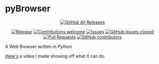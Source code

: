 # pyBrowser
<p align="center">
  <a href="https://github.com/itzshikto/pyBrowser/releases/"><img src="https://img.shields.io/github/downloads/itzshikto/pyBrowser/total.svg" alt="GitHub All Releases"/></a>
</p>
<p align="center">
  <a href="https://github.com/itzshikto/pyBrowser/releases/"><img src="https://img.shields.io/github/release/itzshikto/pyBrowser.svg" alt="Release"/></a>
  <a href="https://github.com/itzshikto/pyBrowser/issues/"><img src="https://img.shields.io/badge/contributions-welcome-brightgreen.svg?style=flat" alt="Contributions welcome"/></a>
  <a href="https://github.com/itzshikto/pyBrowser/issues/"><img src="https://img.shields.io/github/issues/itzshikto/pyBrowser.svg" alt="Issues"/></a>
  <a href="https://github.com/itzshikto/pyBrowser/issues?q=is%3Aissue+is%3Aclosed"><img src="https://img.shields.io/github/issues-closed/itzshikto/pyBrowser.svg" alt="GitHub issues-closed"/></a>
  <a href="https://github.com/itzshikto/pyBrowser/pulls/"><img src="https://img.shields.io/github/issues-pr/itzshikto/pyBrowser.svg" alt="Pull Requests"/></a>
  <a href="https://github.com/itzshikto/pyBrowser/graphs/contributors/"><img src="https://img.shields.io/github/contributors/itzshikto/pyBrowser.svg" alt="GitHub contributors"/></a>
</p>

A Web Browser written in Python 

[Here's](https://www.youtube.com/watch?v=StquF69-_wI) a video I made showing off what it can do.
